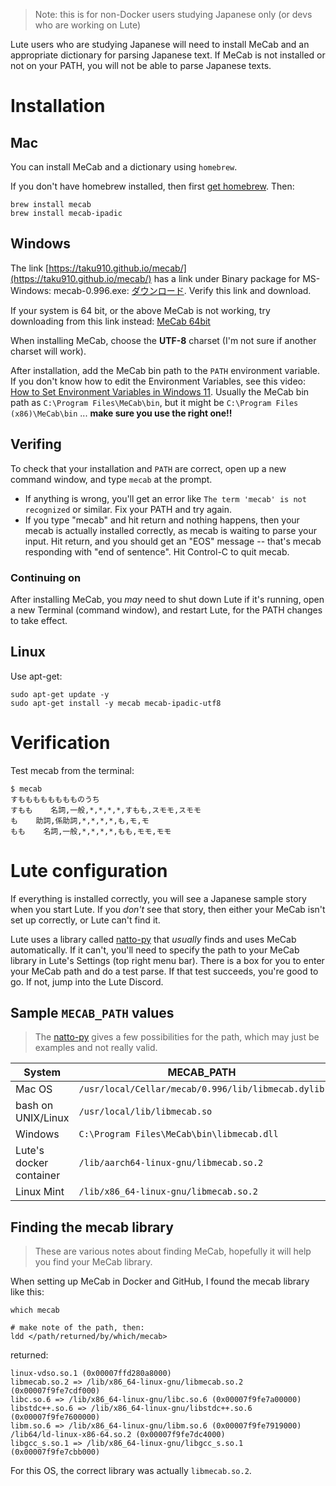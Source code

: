 > Note: this is for non-Docker users studying Japanese only (or devs who are working on Lute)

Lute users who are studying Japanese will need to install MeCab and an appropriate dictionary for parsing Japanese text.  If MeCab is not installed or not on your PATH, you will not be able to parse Japanese texts.

# Installation

## Mac

You can install MeCab and a dictionary using `homebrew`.

If you don't have homebrew installed, then first [get homebrew](https://brew.sh/).  Then:

```
brew install mecab
brew install mecab-ipadic
```

## Windows

The link [https://taku910.github.io/mecab/](https://taku910.github.io/mecab/) has a link under Binary package for MS-Windows: mecab-0.996.exe: [ダウンロード](https://drive.google.com/uc?export=download&id=0B4y35FiV1wh7WElGUGt6ejlpVXc).  Verify this link and download.

If your system is 64 bit, or the above MeCab is not working, try downloading from this link instead: [MeCab 64bit](https://github.com/ikegami-yukino/mecab/releases/download/v0.996.2/mecab-64-0.996.2.exe)

When installing MeCab, choose the **UTF-8** charset (I'm not sure if another charset will work).

After installation, add the MeCab bin path to the `PATH` environment variable.  If you don't know how to edit the Environment Variables, see this video: [How to Set Environment Variables in Windows 11](https://www.youtube.com/watch?v=ow2jROvxyH4).  Usually the MeCab bin path as `C:\Program Files\MeCab\bin`, but it might be `C:\Program Files (x86)\MeCab\bin` ... **make sure you use the right one!!**

## Verifing

To check that your installation and `PATH` are correct, open up a new command window, and type `mecab` at the prompt.

* If anything is wrong, you'll get an error like `The term 'mecab' is not recognized` or similar.  Fix your PATH and try again.
* If you type "mecab" and hit return and nothing happens, then your mecab is actually installed correctly, as mecab is waiting to parse your input.  Hit return, and you should get an "EOS" message -- that's mecab responding with "end of sentence".  Hit Control-C to quit mecab.

### Continuing on

After installing MeCab, you *may* need to shut down Lute if it's running, open a new Terminal (command window), and restart Lute, for the PATH changes to take effect.

## Linux

Use apt-get:

```
sudo apt-get update -y
sudo apt-get install -y mecab mecab-ipadic-utf8
```

# Verification

Test mecab from the terminal:

```
$ mecab
すもももももももものうち
すもも    名詞,一般,*,*,*,*,すもも,スモモ,スモモ
も    助詞,係助詞,*,*,*,*,も,モ,モ
もも    名詞,一般,*,*,*,*,もも,モモ,モモ
```

# Lute configuration

If everything is installed correctly, you will see a Japanese sample story when you start Lute.  If you _don't_ see that story, then either your MeCab isn't set up correctly, or Lute can't find it.

Lute uses a library called [natto-py](https://github.com/buruzaemon/natto-py) that _usually_ finds and uses MeCab automatically.  If it can't, you'll need to specify the path to your MeCab library in Lute's Settings (top right menu bar).  There is a box for you to enter your MeCab path and do a test parse.  If that test succeeds, you're good to go.  If not, jump into the Lute Discord.

## Sample `MECAB_PATH` values

> The [natto-py](https://github.com/buruzaemon/natto-py) gives a few possibilities for the path, which may just be examples and not really valid.

| System | MECAB_PATH |
| --- | --- |
| Mac OS | `/usr/local/Cellar/mecab/0.996/lib/libmecab.dylib` |
| bash on UNIX/Linux | `/usr/local/lib/libmecab.so` |
| Windows | `C:\Program Files\MeCab\bin\libmecab.dll` |
| Lute's docker container | `/lib/aarch64-linux-gnu/libmecab.so.2` |
| Linux Mint | `/lib/x86_64-linux-gnu/libmecab.so.2` |


## Finding the mecab library

> These are various notes about finding MeCab, hopefully it will help you find your MeCab library.

When setting up MeCab in Docker and GitHub, I found the mecab library like this:

```
which mecab

# make note of the path, then:
ldd </path/returned/by/which/mecab>
```

returned:

```
linux-vdso.so.1 (0x00007ffd280a8000)
libmecab.so.2 => /lib/x86_64-linux-gnu/libmecab.so.2 (0x00007f9fe7cdf000)
libc.so.6 => /lib/x86_64-linux-gnu/libc.so.6 (0x00007f9fe7a00000)
libstdc++.so.6 => /lib/x86_64-linux-gnu/libstdc++.so.6 (0x00007f9fe7600000)
libm.so.6 => /lib/x86_64-linux-gnu/libm.so.6 (0x00007f9fe7919000)
/lib64/ld-linux-x86-64.so.2 (0x00007f9fe7dc4000)
libgcc_s.so.1 => /lib/x86_64-linux-gnu/libgcc_s.so.1 (0x00007f9fe7cbb000)
```

For this OS, the correct library was actually `libmecab.so.2`.
